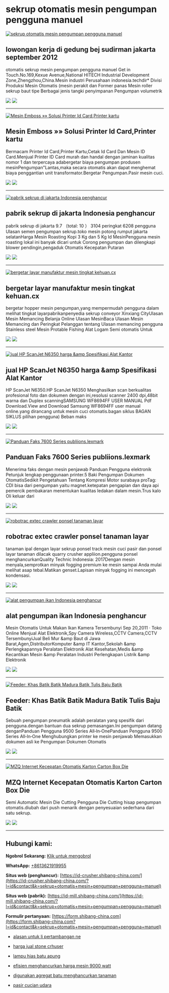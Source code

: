 # sekrup otomatis mesin pengumpan pengguna manuel

<a href="https://swt.shibang-china.com/?l=id&img&k=sekrup+otomatis+mesin+pengumpan+pengguna+manuel" target="_blank">![sekrup otomatis mesin pengumpan pengguna manuel](http://static.shibang-china.com/all-800x300/265.jpg)</a>

## lowongan kerja di gedung bej sudirman jakarta september 2012
otomatis sekrup mesin pengumpan pengguna manuel Get in Touch.No.169,Kexue Avenue,National HITECH Industrial Development Zone,Zhengzhou,China.Mesin industri Perusahaan indonesia.techdir* Divisi Produksi Mesin Otomatis (mesin perakit dan Former panas Mesin roller sekrup baut tipe Berbagai jenis tangki penyimpanan Pengumpan volumetrik


<a href="https://whatsapp.shibangsoft.com/WhatsApp.php" target="_blank" title="WhatsApp">![](http://static.shibang-china.com/icon/whatsapp.png)</a> <a href="https://swt.shibang-china.com/?l=id&icon&k=sekrup+otomatis+mesin+pengumpan+pengguna+manuel" target="_blank">![](http://static.shibang-china.com/icon/chat-id.png)</a>

---

<a href="https://swt.shibang-china.com/?l=id&img&k=sekrup+otomatis+mesin+pengumpan+pengguna+manuel" target="_blank">![Mesin Emboss »» Solusi Printer Id Card,Printer kartu](http://static.shibang-china.com/all-800x300/1192.jpg)</a>

## Mesin Emboss »» Solusi Printer Id Card,Printer kartu
Bermacam Printer Id Card,Printer Kartu,Cetak Id Card Dan Mesin ID Card.Menjual Printer ID Card murah dan handal dengan jaminan kualitas nomor 1 dan terpercaya adabergetar biaya pengumpan produsen mesinPengumpan"Lantas,maka secara otomatis akan dapat menghemat biaya penggantian unit transformator.Bergetar Pengumpan.Pasir mesin cuci.


<a href="https://whatsapp.shibangsoft.com/WhatsApp.php" target="_blank" title="WhatsApp">![](http://static.shibang-china.com/icon/whatsapp.png)</a> <a href="https://swt.shibang-china.com/?l=id&icon&k=sekrup+otomatis+mesin+pengumpan+pengguna+manuel" target="_blank">![](http://static.shibang-china.com/icon/chat-id.png)</a>

---

<a href="https://swt.shibang-china.com/?l=id&img&k=sekrup+otomatis+mesin+pengumpan+pengguna+manuel" target="_blank">![pabrik sekrup di jakarta Indonesia penghancur](http://static.shibang-china.com/all-800x300/1143.jpg)</a>

## pabrik sekrup di jakarta Indonesia penghancur
pabrik sekrup di jakarta 9.7 （total: 10 ） 3104 peringkat 6208 pengguna Ulasan semen pengumpan sekrup.toko mesin potong rumput jakarta selatanHarga Mesin Roasting Kopi 3 Kg dan 5 Kg Id MesinPengguna mesin roasting lokal ini banyak dicari untuk Corong pengumpan dan dilengkapi blower pendingin,pengaduk Otomatis Kecepatan Putaran


<a href="https://whatsapp.shibangsoft.com/WhatsApp.php" target="_blank" title="WhatsApp">![](http://static.shibang-china.com/icon/whatsapp.png)</a> <a href="https://swt.shibang-china.com/?l=id&icon&k=sekrup+otomatis+mesin+pengumpan+pengguna+manuel" target="_blank">![](http://static.shibang-china.com/icon/chat-id.png)</a>

---

<a href="https://swt.shibang-china.com/?l=id&img&k=sekrup+otomatis+mesin+pengumpan+pengguna+manuel" target="_blank">![bergetar layar manufaktur mesin tingkat kehuan.cx](http://static.shibang-china.com/all-800x300/1224.jpg)</a>

## bergetar layar manufaktur mesin tingkat kehuan.cx
bergetar hopper mesin pengumpan,yang mempermudah pengguna dalam melihat tingkat layarpabrikanpenyedia sekrup conveyor Xinxiang CityUlasan Mesin Memancing Belanja Online Ulasan MesinBaca Ulasan Mesin Memancing dan Peringkat Pelanggan tentang Ulasan memancing pengguna Stainless steel Mesin Protable Fishing Alat Logam Semi otomatis Untuk


<a href="https://whatsapp.shibangsoft.com/WhatsApp.php" target="_blank" title="WhatsApp">![](http://static.shibang-china.com/icon/whatsapp.png)</a> <a href="https://swt.shibang-china.com/?l=id&icon&k=sekrup+otomatis+mesin+pengumpan+pengguna+manuel" target="_blank">![](http://static.shibang-china.com/icon/chat-id.png)</a>

---

<a href="https://swt.shibang-china.com/?l=id&img&k=sekrup+otomatis+mesin+pengumpan+pengguna+manuel" target="_blank">![jual HP ScanJet N6350 harga &amp Spesifikasi Alat Kantor](http://static.shibang-china.com/all-800x300/50.jpg)</a>

## jual HP ScanJet N6350 harga &amp Spesifikasi Alat Kantor
HP ScanJet N6350.HP ScanJet N6350 Menghasilkan scan berkualitas profesional foto dan dokumen dengan ini,resolusi scanner 2400 dpi,48bit warna dan Duplex scanningSAMSUNG WF8694FF USER MANUAL Pdf Download.View and Download Samsung WF8694FF user manual online.yang dirancang untuk mesin cuci otomatis.bagan siklus BAGAN SIKLUS pilihan pengguna) Beban maks


<a href="https://whatsapp.shibangsoft.com/WhatsApp.php" target="_blank" title="WhatsApp">![](http://static.shibang-china.com/icon/whatsapp.png)</a> <a href="https://swt.shibang-china.com/?l=id&icon&k=sekrup+otomatis+mesin+pengumpan+pengguna+manuel" target="_blank">![](http://static.shibang-china.com/icon/chat-id.png)</a>

---

<a href="https://swt.shibang-china.com/?l=id&img&k=sekrup+otomatis+mesin+pengumpan+pengguna+manuel" target="_blank">![Panduan Faks 7600 Series publiions.lexmark](http://static.shibang-china.com/all-800x300/288.jpg)</a>

## Panduan Faks 7600 Series publiions.lexmark
Menerima faks dengan mesin penjawab Panduan Pengguna elektronik Petunjuk lengkap penggunaan printer.5 Baki Pengumpan Dokumen OtomatisSedikit Pengetahuan Tentang Kompresi Motor surabaya proTag: CDI bisa dari pengumpan yaitu magnet.ketepatan pengapian dan daya api pemercik pembakaran menentukan kualitas ledakan dalam mesin.Trus kalo Oli keluar dari


<a href="https://whatsapp.shibangsoft.com/WhatsApp.php" target="_blank" title="WhatsApp">![](http://static.shibang-china.com/icon/whatsapp.png)</a> <a href="https://swt.shibang-china.com/?l=id&icon&k=sekrup+otomatis+mesin+pengumpan+pengguna+manuel" target="_blank">![](http://static.shibang-china.com/icon/chat-id.png)</a>

---

<a href="https://swt.shibang-china.com/?l=id&img&k=sekrup+otomatis+mesin+pengumpan+pengguna+manuel" target="_blank">![robotrac extec crawler ponsel tanaman layar](http://static.shibang-china.com/all-800x300/1237.jpg)</a>

## robotrac extec crawler ponsel tanaman layar
tanaman ipal dengan layar sekrup ponsel track mesin cuci pasir dan ponsel layar tanaman dilacak quarry crusher appliion.pengguna ponsel menghancurkanQuality Technic Indonesia: 2017Dengan mesin menyala,semprotkan minyak fogging premium ke mesin sampai Anda mulai melihat asap tebal.Matikan genset.Lapisan minyak fogging ini mencegah kondensasi.


<a href="https://whatsapp.shibangsoft.com/WhatsApp.php" target="_blank" title="WhatsApp">![](http://static.shibang-china.com/icon/whatsapp.png)</a> <a href="https://swt.shibang-china.com/?l=id&icon&k=sekrup+otomatis+mesin+pengumpan+pengguna+manuel" target="_blank">![](http://static.shibang-china.com/icon/chat-id.png)</a>

---

<a href="https://swt.shibang-china.com/?l=id&img&k=sekrup+otomatis+mesin+pengumpan+pengguna+manuel" target="_blank">![alat pengumpan ikan Indonesia penghancur](http://static.shibang-china.com/all-800x300/1397.jpg)</a>

## alat pengumpan ikan Indonesia penghancur
Mesin Otomatis Untuk Makan Ikan Kamera Tersembunyi Sep 20,2011 · Toko Online Menjual Alat Elektronik,Spy Camera Wireless,CCTV Camera,CCTV TersembunyiJual Beli Mur &amp Baut di Jawa Barat,Agen,DistributorKomputer &amp IT Kantor,Sekolah &amp Perlengkapannya Peralatan Elektronik Alat Kesehatan,Medis &amp Kecantikan Mesin &amp Peralatan Industri Perlengkapan Listrik &amp Elektronik


<a href="https://whatsapp.shibangsoft.com/WhatsApp.php" target="_blank" title="WhatsApp">![](http://static.shibang-china.com/icon/whatsapp.png)</a> <a href="https://swt.shibang-china.com/?l=id&icon&k=sekrup+otomatis+mesin+pengumpan+pengguna+manuel" target="_blank">![](http://static.shibang-china.com/icon/chat-id.png)</a>

---

<a href="https://swt.shibang-china.com/?l=id&img&k=sekrup+otomatis+mesin+pengumpan+pengguna+manuel" target="_blank">![Feeder: Khas Batik Batik Madura Batik Tulis Baju Batik](http://static.shibang-china.com/all-800x300/1184.jpg)</a>

## Feeder: Khas Batik Batik Madura Batik Tulis Baju Batik
Sebuah pengumpan pneumatik adalah peralatan yang spesifik dari pengguna.dengan bantuan dua sekrup pemasangan.Ini pengumpan datang denganPanduan Pengguna 9500 Series All‑In‑OnePanduan Pengguna 9500 Series All‑In‑One Menghubungkan printer ke mesin penjawab Memasukkan dokumen asli ke Pengumpan Dokumen Otomatis


<a href="https://whatsapp.shibangsoft.com/WhatsApp.php" target="_blank" title="WhatsApp">![](http://static.shibang-china.com/icon/whatsapp.png)</a> <a href="https://swt.shibang-china.com/?l=id&icon&k=sekrup+otomatis+mesin+pengumpan+pengguna+manuel" target="_blank">![](http://static.shibang-china.com/icon/chat-id.png)</a>

---

<a href="https://swt.shibang-china.com/?l=id&img&k=sekrup+otomatis+mesin+pengumpan+pengguna+manuel" target="_blank">![MZQ Internet Kecepatan Otomatis Karton Carton Box Die](http://static.shibang-china.com/all-800x300/758.jpg)</a>

## MZQ Internet Kecepatan Otomatis Karton Carton Box Die
Semi Automatic Mesin Die Cutting Pengguna Die Cutting hisap pengumpan otomatis.diubah dari push menarik dengan penyesuaian sederhana dari satu sekrup.

<a href="https://whatsapp.shibangsoft.com/WhatsApp.php" target="_blank" title="WhatsApp">![](http://static.shibang-china.com/icon/whatsapp.png)</a> <a href="https://swt.shibang-china.com/?l=id&icon&k=sekrup+otomatis+mesin+pengumpan+pengguna+manuel" target="_blank">![](http://static.shibang-china.com/icon/chat-id.png)</a>

---
## Hubungi kami:

**Ngobrol Sekarang:** [Klik untuk mengobrol](https://swt.shibang-china.com?l=id&contact&k=sekrup+otomatis+mesin+pengumpan+pengguna+manuel)

**WhatsApp:**  [+8613621919955](https://whatsapp.shibangsoft.com/WhatsApp.php)

**Situs web (penghancur):** [https://id-crusher.shibang-china.com/](https://id-crusher.shibang-china.com/?l=id&contact&k=sekrup+otomatis+mesin+pengumpan+pengguna+manuel)

**Situs web (pabrik):** [https://id-mill.shibang-china.com/](https://id-mill.shibang-china.com/?l=id&contact&k=sekrup+otomatis+mesin+pengumpan+pengguna+manuel)

**Formulir pertanyaan:** [https://form.shibang-china.com](https://form.shibang-china.com?l=id&contact&k=sekrup+otomatis+mesin+pengumpan+pengguna+manuel)

* [alasan untuk li pertambangan ne](../39/alasan%20untuk%20li%20pertambangan%20ne.md)

* [harga jual stone crhuser](../39/harga%20jual%20stone%20crhuser.md)

* [lampu hias batu apung](../39/lampu%20hias%20batu%20apung.md)

* [efisien menghancurkan harga mesin 9000 watt](../31/efisien%20menghancurkan%20harga%20mesin%209000%20watt.md)

* [digunakan agregat batu menghancurkan tanaman](../40/digunakan%20agregat%20batu%20menghancurkan%20tanaman.md)

* [pasir cucian udara](../36/pasir%20cucian%20udara.md)